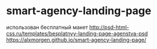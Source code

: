 # smart-agency-landing-page
использован бесплатный макет http://psd-html-css.ru/templates/besplatnyy-landing-page-agenstva-psd
https://alxmorgen.github.io/smart-agency-landing-page/
